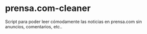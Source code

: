 prensa.com-cleaner
==================

Script para poder leer cómodamente las noticias en prensa.com sin anuncios, comentarios, etc..
